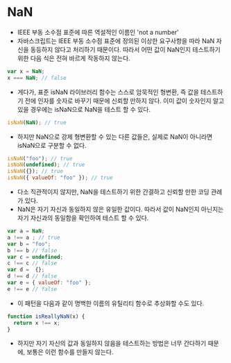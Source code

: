 # NaN
- IEEE 부동 소수점 표준에 따른 역설적인 이름인 'not a number'
- 자바스크립트는 IEEE 부동 소수점 표준에 정의된 이상한 요구사항을 따라 NaN 자신을 동등하지 않다고 처리하기 때문이다. 따라서 어떤 값이 NaN인지 테스트하기 위한 다음 식은 전혀 바르게 작동하지 않는다.
```javascript
var x = NaN;
x === NaN; // false
```
- 게다가, 표준 isNaN 라이브러리 함수는 스스로 암묵적인 형변환, 즉 값을 테스트하기 전에 인자를 숫자로 바꾸기 때문에 신뢰할 만하지 않다. 이미 값이 숫자인지 알고 있을 경우에는 isNaN으로 NaN을 테스트 할 수 있다.
```javascript
isNaN(NaN); // true
```
- 하지만 NaN으로 강제 형변환할 수 있는 다른 값들은, 실제로 NaN이 아니라면 isNaN으로 구분할 수 없다.
```javascript
isNaN("foo"); // true
isNaN(undefined); // true
isNaN({}); // true
isNaN({ valueOf: "foo" }); // true
```
- 다소 직관적이지 않지만, NaN을 테스트하기 위한 간결하고 신뢰할 만한 코딩 관례가 있다.
- NaN은 자기 자신과 동일하지 않은 유일한 값이다. 따라서 값이 NaN인지 아닌지는 자기 자신과의 동일함을 확인하여 테스트 할 수 있다.
```javascript
var a = NaN;
a !== a ; // true
var b = "foo";
b !== b // false
var c = undefined;
c !== c // false
var d =  {};
d !== d // false
var e = { valueOf: "foo" };
e !== e // false
```
- 이 패턴을 다음과 같이 명백한 이름의 유틸리티 함수로 추상화할 수도 있다.
```javascript
function isReallyNaN(x) {
  return x !== x;
}
```
- 하지만 자기 자신의 값과 동일하지 않음을 테스트하는 방법은 너무 간다하기 때문에, 보통은 이런 함수를 만들지 않는다.